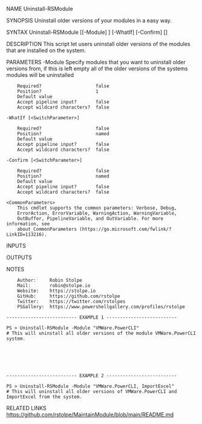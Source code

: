 ﻿
NAME
    Uninstall-RSModule
    
SYNOPSIS
    Uninstall older versions of your modules in a easy way.
    
    
SYNTAX
    Uninstall-RSModule [[-Module] <String>] [-WhatIf] [-Confirm] [<CommonParameters>]
    
    
DESCRIPTION
    This script let users uninstall older versions of the modules that are installed on the system.
    

PARAMETERS
    -Module <String>
        Specify modules that you want to uninstall older versions from, if this is left empty all of the older versions of the systems modules will be uninstalled
        
        Required?                    false
        Position?                    1
        Default value                
        Accept pipeline input?       false
        Accept wildcard characters?  false
        
    -WhatIf [<SwitchParameter>]
        
        Required?                    false
        Position?                    named
        Default value                
        Accept pipeline input?       false
        Accept wildcard characters?  false
        
    -Confirm [<SwitchParameter>]
        
        Required?                    false
        Position?                    named
        Default value                
        Accept pipeline input?       false
        Accept wildcard characters?  false
        
    <CommonParameters>
        This cmdlet supports the common parameters: Verbose, Debug,
        ErrorAction, ErrorVariable, WarningAction, WarningVariable,
        OutBuffer, PipelineVariable, and OutVariable. For more information, see
        about_CommonParameters (https://go.microsoft.com/fwlink/?LinkID=113216). 
    
INPUTS
    
OUTPUTS
    
NOTES
    
    
        Author:     Robin Stolpe
        Mail:       robin@stolpe.io
        Website:	https://stolpe.io
        GitHub:		https://github.com/rstolpe
        Twitter:	https://twitter.com/rstolpes
        PSGallery:	https://www.powershellgallery.com/profiles/rstolpe
    
    -------------------------- EXAMPLE 1 --------------------------
    
    PS > Uninstall-RSModule -Module "VMWare.PowerCLI"
    # This will uninstall all older versions of the module VMWare.PowerCLI system.
    
    
    
    
    
    
    -------------------------- EXAMPLE 2 --------------------------
    
    PS > Uninstall-RSModule -Module "VMWare.PowerCLI, ImportExcel"
    # This will uninstall all older versions of VMWare.PowerCLI and ImportExcel from the system.
    
    
    
    
    
    
    
RELATED LINKS
    https://github.com/rstolpe/MaintainModule/blob/main/README.md



